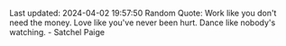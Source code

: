 Last updated: 2024-04-02 19:57:50
Random Quote: Work like you don't need the money. Love like you've never been hurt. Dance like nobody's watching. - Satchel Paige